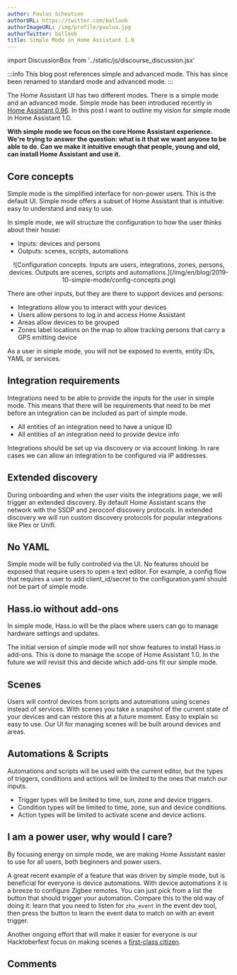 ```yaml
---
author: Paulus Schoutsen
authorURL: https://twitter.com/balloob
authorImageURL: /img/profile/paulus.jpg
authorTwitter: balloob
title: Simple Mode in Home Assistant 1.0
---
```


import DiscussionBox from '../static/js/discourse_discussion.jsx'

:::info
This blog post references simple and advanced mode. This has since been renamed to standard mode and advanced mode.
:::

The Home Assistant UI has two different modes. There is a simple mode and an advanced mode. Simple mode has been introduced recently in [Home Assistant 0.96](https://www.home-assistant.io/blog/2019/07/17/release-96/#advanced-mode). In this post I want to outline my vision for simple mode in Home Assistant 1.0.

**With simple mode we focus on the core Home Assistant experience. We're trying to answer the question: what is it that we want anyone to be able to do. Can we make it intuitive enough that people, young and old, can install Home Assistant and use it.**

## Core concepts

Simple mode is the simplified interface for non-power users. This is the default UI. Simple mode offers a subset of Home Assistant that is intuitive: easy to understand and easy to use.

In simple mode, we will structure the configuration to how the user thinks about their house:

- Inputs: devices and persons
- Outputs: scenes, scripts, automations

<center>
![Configuration concepts. Inputs are users, integrations, zones, persons, devices. Outputs are scenes, scripts and automations.](/img/en/blog/2019-10-simple-mode/config-concepts.png)</center>

<!-- https://docs.google.com/drawings/d/1021ATCQ_Q3eBQQ1Ei5Bq7rSBfn6YtLh9113HimpsYWs/edit?usp=sharing -->

There are other inputs, but they are there to support devices and persons:

- Integrations allow you to interact with your devices
- Users allow persons to log in and access Home Assistant
- Areas allow devices to be grouped
- Zones label locations on the map to allow tracking persons that carry a GPS emitting device

As a user in simple mode, you will not be exposed to events, entity IDs, YAML or services.

<!--truncate-->

## Integration requirements

Integrations need to be able to provide the inputs for the user in simple mode. This means that there will be requirements that need to be met before an integration can be included as part of simple mode.

- All entities of an integration need to have a unique ID
- All entities of an integration need to provide device info

Integrations should be set up via discovery or via account linking. In rare cases we can allow an integration to be configured via IP addresses.

## Extended discovery

During onboarding and when the user visits the integrations page, we will trigger an extended discovery. By default Home Assistant scans the network with the SSDP and zeroconf discovery protocols. In extended discovery we will run custom discovery protocols for popular integrations like Plex or Unifi.

## No YAML

Simple mode will be fully controlled via the UI. No features should be exposed that require users to open a text editor. For example, a config flow that requires a user to add client_id/secret to the configuration.yaml should not be part of simple mode.

## Hass.io without add-ons

In simple mode, Hass.io will be the place where users can go to manage hardware settings and updates.

The initial version of simple mode will not show features to install Hass.io add-ons. This is done to manage the scope of Home Assistant 1.0. In the future we will revisit this and decide which add-ons fit our simple mode.

## Scenes

Users will control devices from scripts and automations using scenes instead of services. With scenes you take a snapshot of the current state of your devices and can restore this at a future moment. Easy to explain so easy to use. Our UI for managing scenes will be built around devices and areas.

## Automations & Scripts

Automations and scripts will be used with the current editor, but the types of triggers, conditions and actions will be limited to the ones that match our inputs.

- Trigger types will be limited to time, sun, zone and device triggers.
- Condition types will be limited to time, zone, sun and device conditions.
- Action types will be limited to activate scene and device actions.

## I am a power user, why would I care?

By focusing energy on simple mode, we are making Home Assistant easier to use for all users, both beginners and power users.

A great recent example of a feature that was driven by simple mode, but is beneficial for everyone is device automations. With device automations it is a breeze to configure Zigbee remotes. You can just pick from a list the button that should trigger your automation. Compare this to the old way of doing it: learn that you need to listen for `zha_event` in the event dev tool, then press the button to learn the event data to match on with an event trigger.

Another ongoing effort that will make it easier for everyone is our Hacktoberfest focus on making scenes a [first-class citizen](https://github.com/home-assistant/core/issues/25681).

## Comments

<div id='discourse-comments'></div>

<DiscussionBox discourseUrl="https://community.home-assistant.io/"
      discourseEmbedUrl="https://developers.home-assistant.io/blog/2019/10/05/simple-mode.html" />
